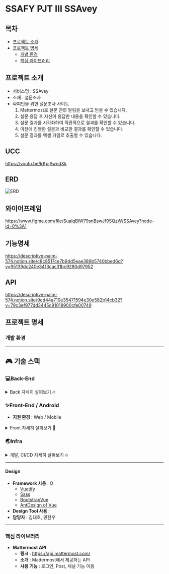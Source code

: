 # SSAFY PJT III SSAvey

## 목차

- [프로젝트 소개](#프로젝트-소개)
- [프로젝트 명세](#프로젝트-명세)
  - [개발 환경](#개발-환경)
  - [핵심 라이브러리](#핵심-라이브러리)
    <br>

## 프로젝트 소개

- 서비스명 : SSAvey
- 소재 : 설문조사
- 싸피인을 위한 설문조사 사이트
  1. Mattermost로 설문 관련 알림을 보내고 받을 수 있습니다.
  2. 설문 응답 후 자신이 응답한 내용을 확인할 수 있습니다.
  3. 설문 결과를 시각화하여 직관적으로 결과를 확인할 수 있습니다.
  4. 이전에 진행한 설문과 비교한 결과를 확인할 수 있습니다.
  5. 설문 결과를 엑셀 파일로 추출할 수 있습니다.
     <br>

## UCC
https://youtu.be/lrKpjAwndXk
## ERD
![ERD](exec/ERD.PNG)

## 와이어프레임
https://www.figma.com/file/SualqBiW79snBswJf9SQzW/SSAvey?node-id=0%3A1

## 기능명세
https://descriptive-palm-574.notion.site/c8c8517ce7b94d5eae389b5740bbed6d?v=95139dc240e3413cac31bc9280d97952

## API
https://descriptive-palm-574.notion.site/9ed44a710e35471594e30e582b14cb32?v=79c3ef977dd3445c81018900cfe00749

## 프로젝트 명세

### 개발 환경

---
## :video_game: 기술 스택


### 💻Back-End

<details>
    <summary>Back 자세히 살펴보기 🔥</summary>
    <ul>
      <li>기술스택 ⚙</li>
    </ul>
    <ul>
        <li>Spring-Boot : 2.3.9</li>
        <li>Spring-Data-MongoDB</li>
        <li>spring-boot-starter-validation</li>
        <li>spring-boot-starter-jdbc</li>
        <li>spring-cloud-starter-aws : 2.2.5</li>
        <li>lombok</li>
        <li>mongoDB</li>
    </ul>
</details>

### ✨Front-End / Android

- **지원 환경** : Web / Mobile 
<details>
    <summary>Front 자세히 살펴보기 🌈</summary>
    <ul>
        <li>기술스택 ⚙</li>
    </ul>   
    <ul>
        <li>JS, HTML, CSS</li>
        <li>SCSS</li>
        <li>vue/cli 4.5.13</li>
        <li>vue 2.6.10</li>
    </ul>
    <li>--------------------------------------------------------------------------------------</li>
    <ul>
        <li>라이브러리 📚</li>
    </ul>   
    <ul>
        <li>axios</li>
        <li>eslint & prettier</li>
        <li>node-sass</li>
        <li>sass-loader</li>
        <li>aos</li>
        <li>bootstrap</li>
        <li>bootstrap-vue</li>
        <li>jwt-decode</li>
        <li>less-loader</li>
        <li>v-calendar</li>
        <li>vue-compare-image</li>
        <li>vue-easy-range-date-picker</li>
        <li>vue-infinite-loading</li>   
        <li>vue-typer</li>
        <li>vue2-datepicker</li>
        <li>vue2-daterange-picker</li>
        <li>vuejs-countdown</li>
        <li>vuelendar</li>
        <li>vuelidate</li>
        <li>vuex</li>
        <li>vuex-persistedstate</li>
    </ul>
</details>


### 🌏Infra

  <details>
      <summary>개발, CI/CD 자세히 살펴보기 🔥</summary>
      <ul>
          <li>AWS-EC2</li>
          <li>Jenkins</li>
          <li>Docker</li>
      </ul>
  </details>


---

#### Design

- **Framework 사용** : O 
  - [Vuetify](https://vuetifyjs.com/)
  - [Sass](https://sass-lang.com/)
  - [BootstrapVue](https://bootstrap-vue.org/)
  - [AntDesign of Vue](https://antdv.com/docs/vue/introduce-cn/)
- **Design Tool 사용** : 
- **담당자** : 김대호, 민찬우
  <br>

---
### 핵심 라이브러리

- **Mattermost API**
  - **링크** : https://api.mattermost.com/
  - **소개** : Mattermost에서 제공하는 API
  - **사용 기능** : 로그인, Post, 채널 기능 이용

